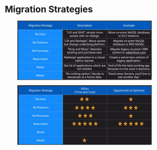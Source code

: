 # Migration Strategies

<figure><img src="../../../../../.gitbook/assets/image (44).png" alt=""><figcaption></figcaption></figure>

<figure><img src="../../../../../.gitbook/assets/image (1) (1) (1).png" alt=""><figcaption></figcaption></figure>
